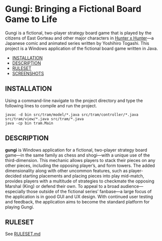 # Gungi: Bringing a Fictional Board Game to Life

Gungi is a fictional, two-player strategy board game that is played by the citizens of East Gorteau and other major characters in [Hunter x Hunter](https://en.wikipedia.org/wiki/Hunter_%C3%97_Hunter)—a Japanese comic and animated series written by Yoshihiro Togashi. This project is a Windows application of the fictional board game written in Java.

- [INSTALLATION](#installation)
- [DESCRIPTION](#description)
- [RULESET](#ruleset)
- [SCREENSHOTS](#screenshots)

## INSTALLATION

Using a command-line navigate to the project directory and type the following lines to compile and run the project.

    javac -d bin src/tram/model/*.java src/tram/controller/*.java src/tram/view/*.java src/tram/*.java
    java -cp bin tram.Main

## DESCRIPTION

**gungi** is Windows application for a fictional, two-player strategy board game—in the same family as chess and shogi—with a unique use of the third-dimension. This mechanic allows players to stack their pieces on any other pieces, including the opposing player’s, and form towers. The added dimensionality along with other uncommon features, such as player-decided starting placements and placing pieces into play mid-match, provides players with a multitude of strategies to checkmate the opposing Marshal (King) or defend their own. To appeal to a broad audience—especially those outside of the fictional series’ fanbase—a large focus of the application is in good GUI and UX design. With continued user testing and feedback, the application aims to become the standard platform for playing Gungi.

## RULESET

See [RULESET.md](RULESET.md)
